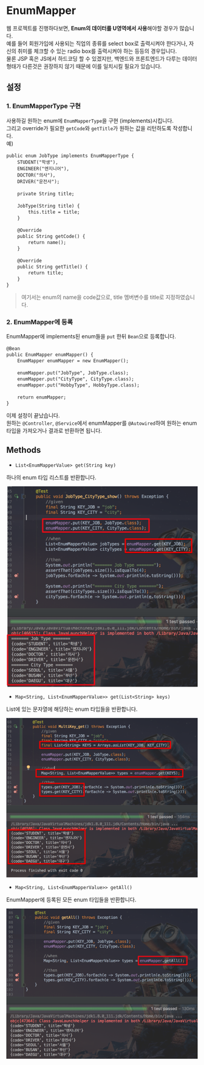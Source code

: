 # EnumMapper

웹 프로젝트를 진행하다보면, **Enum의 데이터를 U영역에서 사용**해야할 경우가 많습니다.  
예를 들어 회원가입에 사용되는 직업의 종류를 select box로 출력시켜야 한다거나, 자신의 취미를 체크할 수 있는 radio box를 출력시켜야 하는 등등의 경우입니다.  
물론 JSP 혹은 JS에서 하드코딩 할 수 있겠지만, 백엔드와 프론트엔드가 다루는 데이터 형태가 다른것은 권장하지 않기 때문에 이를 일치시킬 필요가 있습니다.  

## 설정

### 1. EnumMapperType 구현

사용하길 원하는 enum에 ```EnumMapperType```을 구현 (implements)시킵니다.  
그리고 override가 필요한 ```getCode```와 ```getTitle```가 원하는 값을 리턴하도록 작성합니다.  
예) 

```
public enum JobType implements EnumMapperType {
    STUDENT("학생"),
    ENGINEER("엔지니어"),
    DOCTOR("의사"),
    DRIVER("운전사");

    private String title;

    JobType(String title) {
        this.title = title;
    }

    @Override
    public String getCode() {
        return name();
    }

    @Override
    public String getTitle() {
        return title;
    }
}
```

> 여기서는 enum의 name을 code값으로, title 멤버변수를 title로 지정하였습니다.  

### 2. EnumMapper에 등록

EnumMapper에 implements된 enum들을 ```put``` 한뒤  ```Bean```으로 등록합니다.

```
@Bean
public EnumMapper enumMapper() {
    EnumMapper enumMapper = new EnumMapper();

    enumMapper.put("JobType", JobType.class);
    enumMapper.put("CityType", CityType.class);
    enumMapper.put("HobbyType", HobbyType.class);

    return enumMapper;
}
```

이제 설정이 끝났습니다.  
원하는 ```@Controller```, ```@Service```에서 enumMapper를 ```@Autowired```하여 원하는 enum 타입을 가져오거나 결과로 반환하면 됩니다.

## Methods

* ```List<EnumMapperValue> get(String key)```

하나의 enum 타입 리스트를 반환합니다.

![Test1](./images/test1.png)

* ```Map<String, List<EnumMapperValue>> get(List<String> keys) ``` 

List에 있는 문자열에 해당하는 enum 타입들을 반환합니다.

![Test2](./images/test2.png)

* ```Map<String, List<EnumMapperValue>> getAll()```

EnumMapper에 등록된 모든 enum 타입들을 반환합니다.

![Test3](./images/test3.png)


